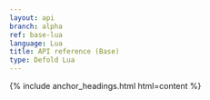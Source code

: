 ```yaml
---
layout: api
branch: alpha
ref: base-lua
language: Lua
title: API reference (Base)
type: Defold Lua
---
```

{% include anchor_headings.html html=content %}